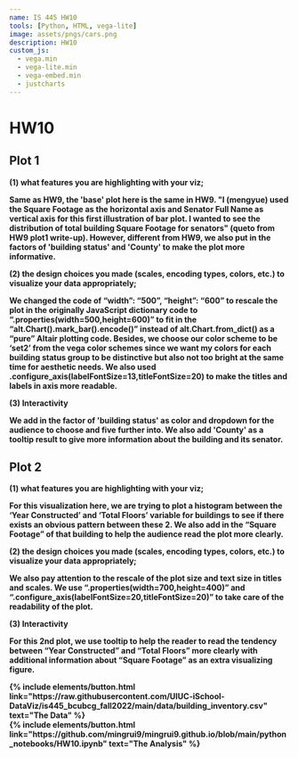 ```yaml
---
name: IS 445 HW10
tools: [Python, HTML, vega-lite]
image: assets/pngs/cars.png
description: HW10
custom_js:
  - vega.min
  - vega-lite.min
  - vega-embed.min
  - justcharts
---
```



# HW10


## Plot 1

<vegachart schema-url="{{ site.baseurl }}/assets/json/plot1.json" style="width: 100%"></vegachart>


<b>(1) what features you are highlighting with your viz;<b>
    
Same as HW9, the 'base' plot here is the same in HW9. "I (mengyue) used the Square Footage as the horizontal axis and Senator Full Name as vertical axis for this first illustration of bar plot. I wanted to see the distribution of total building Square Footage for senators" (queto from HW9 plot1 write-up). However, different from HW9, we also put in the factors of 'building status' and 'County' to make the plot more informative.
    
<b>(2) the design choices you made (scales, encoding types, colors, etc.) to visualize your data appropriately;<b> 
    
We changed the code of “width”: “500”, “height”: “600” to rescale the plot in the originally JavaScript dictionary code to “.properties(width=500,height=600)” to fit in the “alt.Chart().mark_bar().encode()” instead of alt.Chart.from_dict() as a “pure” Altair plotting code. Besides, we choose our color scheme to be ‘set2’ from the vega color schemes since we want my colors for each building status group to be distinctive but also not too bright at the same time for aesthetic needs. We also used .configure_axis(labelFontSize=13,titleFontSize=20) to make the titles and labels in axis more readable.
    
<b>(3) Interactivity <b>

We add in the factor of 'building status' as color and dropdown for the audience to choose and five further into. We also add 'County' as a tooltip result to give more information about the building and its senator.


## Plot 2

<vegachart schema-url="{{ site.baseurl }}/assets/json/plot2.json" style="width: 100%"></vegachart>

<b>(1) what features you are highlighting with your viz;<b>
    
For this visualization here, we are trying to plot a histogram between the ‘Year Constructed’ and ‘Total Floors’ variable for buildings to see if there exists an obvious pattern between these 2. We also add in the “Square Footage” of that building to help the audience read the plot more clearly.
    
<b>(2) the design choices you made (scales, encoding types, colors, etc.) to visualize your data appropriately;<b>
    
We also pay attention to the rescale of the plot size and text size in titles and scales. We use “.properties(width=700,height=400)” and “.configure_axis(labelFontSize=20,titleFontSize=20)” to take care of the readability of the plot.
    
<b>(3) Interactivity <b>
    
For this 2nd plot, we use tooltip to help the reader to read the tendency between “Year Constructed” and “Total Floors” more clearly with additional information about “Square Footage” as an extra visualizing figure.





<!-- these are written in a combo of html and liquid --> 

<div class="left">
{% include elements/button.html link="https://raw.githubusercontent.com/UIUC-iSchool-DataViz/is445_bcubcg_fall2022/main/data/building_inventory.csv" text="The Data" %}
</div>

<div class="right">
{% include elements/button.html link="https://github.com/mingrui9/mingrui9.github.io/blob/main/python_notebooks/HW10.ipynb" text="The Analysis" %}
</div>


